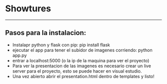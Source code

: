 # Showtures
---
## Pasos para la instalacion:
- Instalapr python y flask con pip:
 pip install flask
- ejecutar el app para tener el subidor de imagenes corriendo:
python app.py
- entrar a localhost:5000 (o la ip de la maquina para ver el proyecto)
- Para ver la presentacion de las imagenes es necesario crear un live server para el proyecto, esto se puede hacer en visual estudio.
- Una vez abierto abrir el presentation.html dentro de templates y listo!
